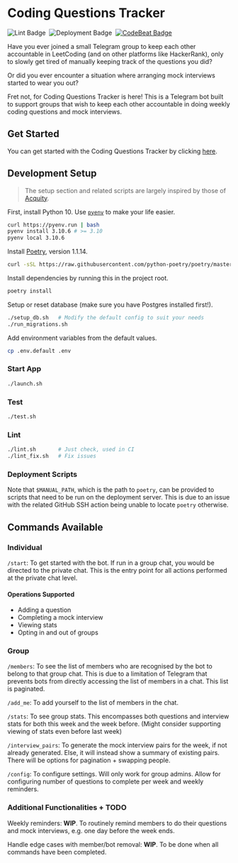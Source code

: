 # Coding Questions Tracker

![Lint Badge](https://github.com/zhuhanming/coding-questions-bot/workflows/Lint/badge.svg)&nbsp;&nbsp;![Deployment Badge](https://github.com/zhuhanming/coding-questions-bot/workflows/Deploy%20via%20SSH/badge.svg)&nbsp;&nbsp;[![CodeBeat Badge](https://codebeat.co/badges/a55a5fb0-6d46-41af-ba3d-0c733c8ef40b)](https://codebeat.co/a/zhu-hanming/projects/github-com-zhuhanming-coding-questions-bot-main)

Have you ever joined a small Telegram group to keep each other accountable in LeetCoding (and on other platforms like HackerRank), only to slowly get tired of manually keeping track of the questions you did?

Or did you ever encounter a situation where arranging mock interviews started to wear you out?

Fret not, for Coding Questions Tracker is here! This is a Telegram bot built to support groups that wish to keep each other accountable in doing weekly coding questions and mock interviews.

## Get Started

You can get started with the Coding Questions Tracker by clicking [here](http://t.me/CodingQuestionsBot).

## Development Setup

> The setup section and related scripts are largely inspired by those of [Acquity](https://github.com/acquity/api).

First, install Python 10. Use [`pyenv`](https://github.com/pyenv/pyenv) to make your life easier.

```bash
curl https://pyenv.run | bash
pyenv install 3.10.6 # >= 3.10
pyenv local 3.10.6
```

Install [Poetry](https://python-poetry.org), version 1.1.14.

```bash
curl -sSL https://raw.githubusercontent.com/python-poetry/poetry/master/install-poetry.py | env POETRY_VERSION=1.1.14 python -
```

Install dependencies by running this in the project root.

```bash
poetry install
```

Setup or reset database (make sure you have Postgres installed first!).

```bash
./setup_db.sh   # Modify the default config to suit your needs
./run_migrations.sh
```

Add environment variables from the default values.

```bash
cp .env.default .env
```

### Start App

```bash
./launch.sh
```

### Test

```bash
./test.sh
```

### Lint

```bash
./lint.sh       # Just check, used in CI
./lint_fix.sh   # Fix issues
```

### Deployment Scripts

Note that `$MANUAL_PATH`, which is the path to `poetry`, can be provided to scripts that need to be run on the deployment server. This is due to an issue with the related GitHub SSH action being unable to locate `poetry` otherwise.

## Commands Available

### Individual

`/start`: To get started with the bot. If run in a group chat, you would be directed to the private chat. This is the entry point for all actions performed at the private chat level.

#### Operations Supported

- Adding a question
- Completing a mock interview
- Viewing stats
- Opting in and out of groups

### Group

`/members`: To see the list of members who are recognised by the bot to belong to that group chat. This is due to a limitation of Telegram that prevents bots from directly accessing the list of members in a chat. This list is paginated.

`/add_me`: To add yourself to the list of members in the chat.

`/stats`: To see group stats. This encompasses both questions and interview stats for both this week and the week before. (Might consider supporting viewing of stats even before last week)

`/interview_pairs`: To generate the mock interview pairs for the week, if not already generated. Else, it will instead show a summary of existing pairs. There will be options for pagination + swapping people.

`/config`: To configure settings. Will only work for group admins. Allow for configuring number of questions to complete per week and weekly reminders.

### Additional Functionalities + TODO

Weekly reminders: **WIP**. To routinely remind members to do their questions and mock interviews, e.g. one day before the week ends.

Handle edge cases with member/bot removal: **WIP**. To be done when all commands have been completed.
